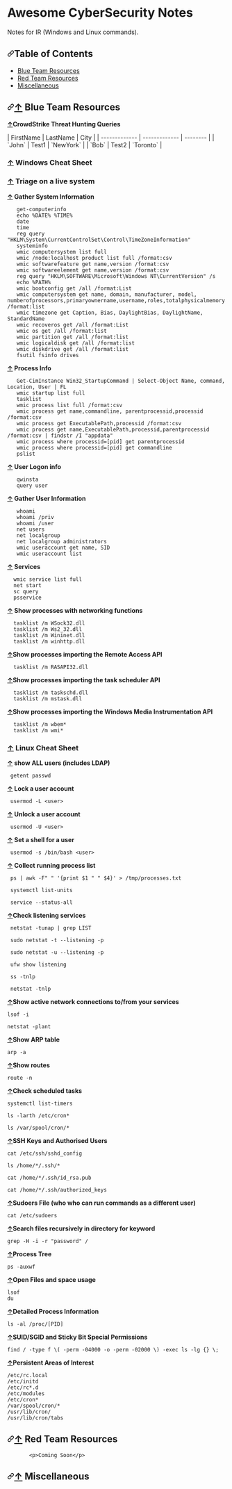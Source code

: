 
<html>
  <head>
 <div data-target="readme-toc.content" class="Box-body px-5 pb-5">
   <h1></b>Awesome CyberSecurity Notes</a></h1>
            <p>     </p>
<p> Notes for IR (Windows and Linux commands).</p>
<h2><a id="user-content-table-of-contents" class="anchor" aria-hidden="true" href="#table-of-contents"><svg class="octicon octicon-link" viewBox="0 0 16 16" version="1.1" width="16" height="16" aria-hidden="true"><path fill-rule="evenodd" d="M7.775 3.275a.75.75 0 001.06 1.06l1.25-1.25a2 2 0 112.83 2.83l-2.5 2.5a2 2 0 01-2.83 0 .75.75 0 00-1.06 1.06 3.5 3.5 0 004.95 0l2.5-2.5a3.5 3.5 0 00-4.95-4.95l-1.25 1.25zm-4.69 9.64a2 2 0 010-2.83l2.5-2.5a2 2 0 012.83 0 .75.75 0 001.06-1.06 3.5 3.5 0 00-4.95 0l-2.5 2.5a3.5 3.5 0 004.95 4.95l1.25-1.25a.75.75 0 00-1.06-1.06l-1.25 1.25a2 2 0 01-2.83 0z"></path></svg></a>Table of Contents</h2>
<ul>
<li><a href="#-BlueTeam">Blue Team Resources</a></li>
<li><a href="#-RedTeam">Red Team Resources</a></li>
<li><a href="#-miscellaneous">Miscellaneous</a></li>
</ul>
 <h2><a id="user-content--datasets" class="anchor" aria-hidden="true" href="#-BlueTeam"><svg class="octicon octicon-link" viewBox="0 0 16 16" version="1.1" width="16" height="16" aria-hidden="true"><path fill-rule="evenodd" d="M7.775 3.275a.75.75 0 001.06 1.06l1.25-1.25a2 2 0 112.83 2.83l-2.5 2.5a2 2 0 01-2.83 0 .75.75 0 00-1.06 1.06 3.5 3.5 0 004.95 0l2.5-2.5a3.5 3.5 0 00-4.95-4.95l-1.25 1.25zm-4.69 9.64a2 2 0 010-2.83l2.5-2.5a2 2 0 012.83 0 .75.75 0 001.06-1.06 3.5 3.5 0 00-4.95 0l-2.5 2.5a3.5 3.5 0 004.95 4.95l1.25-1.25a.75.75 0 00-1.06-1.06l-1.25 1.25a2 2 0 01-2.83 0z"></path></svg></a><a href="#table-of-contents">↑</a> Blue Team Resources</h2>

   <p><b><a href="#table-of-contents">↑</a>CrowdStrike Threat Hunting Queries</b></p>
| FirstName     | LastName      | City        |
| ------------- | ------------- | --------    |
| `John`        | Test1         | `NewYork`   |
| `Bob`         | Test2         | `Toronto`   |
    
  
   <h3><a href="#table-of-contents">↑</a> Windows Cheat Sheet</h3>
 
  <p> <h3><a href="#table-of-contents">↑</a> Triage on a live system</h3></p>
   <p><b><a href="#table-of-contents">↑</a> Gather System Information</b></p>   
   
       get-computerinfo
       echo %DATE% %TIME% 
       date
       time
       reg query "HKLM\System\CurrentControlSet\Control\TimeZoneInformation"
       systeminfo
       wmic computersystem list full
       wmic /node:localhost product list full /format:csv
       wmic softwarefeature get name,version /format:csv
       wmic softwareelement get name,version /format:csv
       reg query "HKLM\SOFTWARE\Microsoft\Windows NT\CurrentVersion" /s
       echo %PATH%
       wmic bootconfig get /all /format:List
       wmic computersystem get name, domain, manufacturer, model, numberofprocessors,primaryownername,username,roles,totalphysicalmemory /format:list
       wmic timezone get Caption, Bias, DaylightBias, DaylightName, StandardName
       wmic recoveros get /all /format:List
       wmic os get /all /format:list
       wmic partition get /all /format:list
       wmic logicaldisk get /all /format:list
       wmic diskdrive get /all /format:list
       fsutil fsinfo drives
    
   <p><b><a href="#table-of-contents">↑</a> Process Info</b></p>   
       
       Get-CimInstance Win32_StartupCommand | Select-Object Name, command, Location, User | FL
       wmic startup list full
       tasklist
       wmic process list full /format:csv
       wmic process get name,commandline, parentprocessid,processid /format:csv
       wmic process get ExecutablePath,processid /format:csv
       wmic process get name,ExecutablePath,processid,parentprocessid /format:csv | findstr /I "appdata"
       wmic process where processid=[pid] get parentprocessid
       wmic process where processid=[pid] get commandline
       pslist
   
   
   
   <p><b><a href="#table-of-contents">↑</a> User Logon info</b></p>    
   
       qwinsta
       query user
       
   <p><b><a href="#table-of-contents">↑</a> Gather User Information</b></p>   
   
       whoami
       whoami /priv
       whoami /user
       net users
       net localgroup
       net localgroup administrators
       wmic useraccount get name, SID
       wmic useraccount list
  
  <p><b><a href="#table-of-contents">↑</a> Services</b></p>   
      
      wmic service list full
      net start
      sc query
      psservice
      
  <p><b><a href="#table-of-contents">↑</a> Show processes with networking functions</b></p>   
      
      tasklist /m WSock32.dll
      tasklist /m Ws2_32.dll
      tasklist /m Wininet.dll
      tasklist /m winhttp.dll

  <p><b><a href="#table-of-contents">↑</a>Show processes importing the Remote Access API</b></p>   
      
      tasklist /m RASAPI32.dll

  <p><b><a href="#table-of-contents">↑</a>Show processes importing the task scheduler API</b></p>   
      
      tasklist /m taskschd.dll
      tasklist /m mstask.dll
      
  <p><b><a href="#table-of-contents">↑</a>Show processes importing the Windows Media Instrumentation API</b></p>
      
      tasklist /m wbem*
      tasklist /m wmi*

      
                
  </a><h3><a href="#table-of-contents">↑</a> Linux Cheat Sheet</h3>
 
 <p><b><a href="#table-of-contents">↑</a> show ALL users (includes LDAP)</b></p>   
      
     getent passwd
     
 <p><b><a href="#table-of-contents">↑</a> Lock a user account</b></p>   
     
     usermod -L <user>
     
 <p><b><a href="#table-of-contents">↑</a> Unlock a user account</b></p>   
     
     usermod -U <user>

 <p><b><a href="#table-of-contents">↑</a> Set a shell for a user</b></p>   
     
     usermod -s /bin/bash <user>
  
 <p><b><a href="#table-of-contents">↑</a> Collect running process list</b></p>   
     
     ps | awk -F" " '{print $1 " " $4}' > /tmp/processes.txt
     
     systemctl list-units
     
     service --status-all
     
<p><b><a href="#table-of-contents">↑</a>Check listening services</b></p>   
    
     netstat -tunap | grep LIST
     
     sudo netstat -t --listening -p
     
     sudo netstat -u --listening -p 
     
     ufw show listening
     
     ss -tnlp
     
     netstat -tnlp
     
 <p><b><a href="#table-of-contents">↑</a>Show active network connections to/from your services</b></p>    

    lsof -i
    
    netstat -plant
    
 <p><b><a href="#table-of-contents">↑</a>Show ARP table</b></p>    
 
    arp -a
    
  <p><b><a href="#table-of-contents">↑</a>Show routes</b></p>    
  
    route -n
    
  <p><b><a href="#table-of-contents">↑</a>Check scheduled tasks</b></p>    
    
    systemctl list-timers
    
    ls -larth /etc/cron*
    
    ls /var/spool/cron/*
    
  <p><b><a href="#table-of-contents">↑</a>SSH Keys and Authorised Users</b></p>
  
    cat /etc/ssh/sshd_config
    
    ls /home/*/.ssh/*

    cat /home/*/.ssh/id_rsa.pub

    cat /home/*/.ssh/authorized_keys
    
    
  <p><b><a href="#table-of-contents">↑</a>Sudoers File (who who can run commands as a different user)</b></p>
    
    cat /etc/sudoers

  <p><b><a href="#table-of-contents">↑</a>Search files recursively in directory for keyword</b></p>
    
    grep -H -i -r "password" /
    
  <p><b><a href="#table-of-contents">↑</a>Process Tree</b></p>
  
    ps -auxwf
  
  <p><b><a href="#table-of-contents">↑</a>Open Files and space usage</b></p>
  
    lsof
    du
   
 <p><b><a href="#table-of-contents">↑</a>Detailed Process Information</b></p>
  
    ls -al /proc/[PID]
  
 <p><b><a href="#table-of-contents">↑</a>SUID/SGID and Sticky Bit Special Permissions</b></p>
 
    find / -type f \( -perm -04000 -o -perm -02000 \) -exec ls -lg {} \;
  
 <p><b><a href="#table-of-contents">↑</a>Persistent Areas of Interest</b></p>
 
    /etc/rc.local
    /etc/initd
    /etc/rc*.d
    /etc/modules
    /etc/cron*
    /var/spool/cron/*
    /usr/lib/cron/
    /usr/lib/cron/tabs



  
    



    
 <h2><a id="user-content--datasets" class="anchor" aria-hidden="true" href="#-RedTeam"><svg class="octicon octicon-link" viewBox="0 0 16 16" version="1.1" width="16" height="16" aria-hidden="true"><path fill-rule="evenodd" d="M7.775 3.275a.75.75 0 001.06 1.06l1.25-1.25a2 2 0 112.83 2.83l-2.5 2.5a2 2 0 01-2.83 0 .75.75 0 00-1.06 1.06 3.5 3.5 0 004.95 0l2.5-2.5a3.5 3.5 0 00-4.95-4.95l-1.25 1.25zm-4.69 9.64a2 2 0 010-2.83l2.5-2.5a2 2 0 012.83 0 .75.75 0 001.06-1.06 3.5 3.5 0 00-4.95 0l-2.5 2.5a3.5 3.5 0 004.95 4.95l1.25-1.25a.75.75 0 00-1.06-1.06l-1.25 1.25a2 2 0 01-2.83 0z"></path></svg></a><a href="#table-of-contents">↑</a> Red Team Resources</h2>


           <p>Coming Soon</p>

 <h2><a id="user-content--datasets" class="anchor" aria-hidden="true" href="#-miscellaneous"><svg class="octicon octicon-link" viewBox="0 0 16 16" version="1.1" width="16" height="16" aria-hidden="true"><path fill-rule="evenodd" d="M7.775 3.275a.75.75 0 001.06 1.06l1.25-1.25a2 2 0 112.83 2.83l-2.5 2.5a2 2 0 01-2.83 0 .75.75 0 00-1.06 1.06 3.5 3.5 0 004.95 0l2.5-2.5a3.5 3.5 0 00-4.95-4.95l-1.25 1.25zm-4.69 9.64a2 2 0 010-2.83l2.5-2.5a2 2 0 012.83 0 .75.75 0 001.06-1.06 3.5 3.5 0 00-4.95 0l-2.5 2.5a3.5 3.5 0 004.95 4.95l1.25-1.25a.75.75 0 00-1.06-1.06l-1.25 1.25a2 2 0 01-2.83 0z"></path></svg></a><a href="#table-of-contents">↑</a> Miscellaneous</h2>
